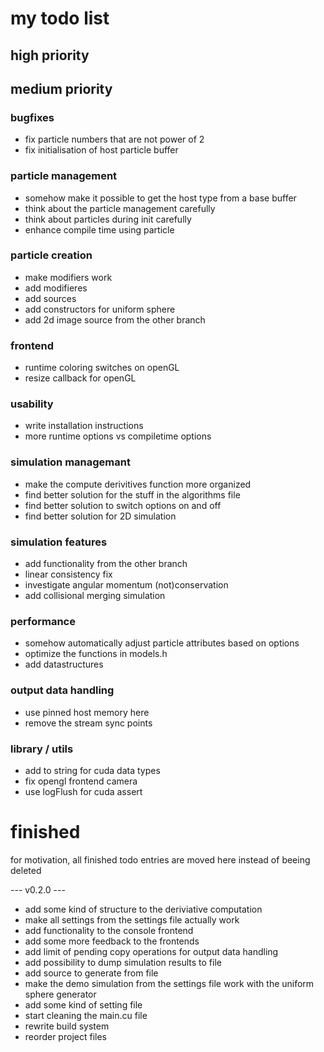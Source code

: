 # my todo list

## high priority

## medium priority

### bugfixes
- fix particle numbers that are not power of 2
- fix initialisation of host particle buffer

### particle management
- somehow make it possible to get the host type from a base buffer
- think about the particle management carefully
- think about particles during init carefully
- enhance compile time using particle

### particle creation
- make modifiers work
- add modifieres
- add sources
- add constructors for uniform sphere
- add 2d image source from the other branch

### frontend
- runtime coloring switches on openGL
- resize callback for openGL

### usability
- write installation instructions
- more runtime options vs compiletime options

### simulation managemant
- make the compute derivitives function more organized
- find better solution for the stuff in the algorithms file
- find better solution to switch options on and off
- find better solution for 2D simulation

### simulation features
- add functionality from the other branch
- linear consistency fix
- investigate angular momentum (not)conservation
- add collisional merging simulation

### performance
- somehow automatically adjust particle attributes based on options
- optimize the functions in models.h
- add datastructures

### output data handling
- use pinned host memory here
- remove the stream sync points

### library / utils
- add to string for cuda data types
- fix opengl frontend camera
- use logFlush for cuda assert


# finished
for motivation, all finished todo entries are moved here instead of beeing deleted

--- v0.2.0 ---
- add some kind of structure to the deriviative computation
- make all settings from the settings file actually work
- add functionality to the console frontend
- add some more feedback to the frontends
- add limit of pending copy operations for output data handling
- add possibility to dump simulation results to file
- add source to generate from file
- make the demo simulation from the settings file work with the uniform sphere generator
- add some kind of setting file
- start cleaning the main.cu file
- rewrite build system
- reorder project files
